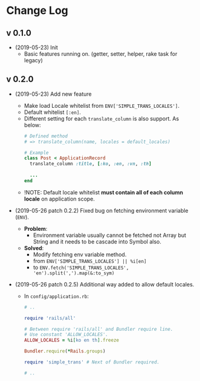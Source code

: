 # Change Log

## v 0.1.0
- (2019-05-23) Init
   - Basic features running on. (getter, setter, helper, rake task for legacy)

## v 0.2.0
- (2019-05-23) Add new feature
   - Make load Locale whitelist from `ENV['SIMPLE_TRANS_LOCALES']`.
   - Default whitelist `[:en]`.
   - Different setting for each `translate_column` is also support. As below:
       ```ruby
       # Defined method
       # => translate_column(name, locales = default_locales)
  
       # Example
       class Post < ApplicationRecord
         translate_column :title, [:ko, :en, :vn, :th]
         
         ...
       end
       ```
   - !NOTE: Default locale whitelist **must contain all of each column locale** on application scope.

- (2019-05-26 patch 0.2.2) Fixed bug on fetching environment variable (`ENV`).
   - **Problem**:
      - Environment variable usually cannot be fetched not Array but String and it needs to be cascade into Symbol also.
   - **Solved**:
      - Modify fetching env variable method.
      - from `ENV['SIMPLE_TRANS_LOCALES'] || %i[en]`
      - to `ENV.fetch('SIMPLE_TRANS_LOCALES', 'en').split(',').map(&:to_sym)`

- (2019-05-26 patch 0.2.5) Additional way added to allow default locales.
   - In `config/application.rb`:
       ```ruby
       # ..
       
       require 'rails/all'
       
       # Between require 'rails/all' and Bundler require line.
       # Use constant 'ALLOW_LOCALES'.
       ALLOW_LOCALES = %i[ko en th].freeze
       
       Bundler.require(*Rails.groups)
       
       require 'simple_trans' # Next of Bundler required.
       
       # ..
       ```
